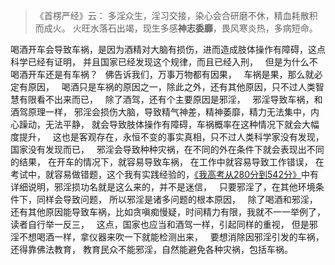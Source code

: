 > 《首楞严经》云： 
> 多淫众生，淫习交接，染心会合研磨不休，精血耗散积而成火。 
> 火旺水落石出竭，现生多感**神志委靡**，畏风寒炎热，多病短命。

喝酒开车会导致车祸，是因为酒精对大脑有损伤，进而造成肢体操作有障碍，这点科学已经有证明，
并且国家已经发现这个规律，而且已经入刑，
&nbsp;
但是为什么不喝酒开车还是有车祸？
&nbsp;
佛告诉我们，万事万物都有因果，
&nbsp;
车祸是果，那么就必定有原因，
&nbsp;
喝酒只是车祸的原因之一，除此之外，还有其他原因，只不过人类智慧有限看不出来而已，
&nbsp;
除了酒驾，还有个主要原因是邪淫，
&nbsp;
邪淫导致车祸，和酒驾原理一样，
邪淫会损伤大脑，导致精气神差，精神萎靡，精力无法集中，内心躁动，无法平静，
就会导致肢体操作有障碍，车祸概率在这种情况下就会大幅度提升，
&nbsp;
这也是客观存在，永恒不变的事实真相，只不过人类科学家没有发现，国家没有发现而已，
&nbsp;
邪淫会导致种种灾祸，在不同的外在条件下就会表现出不同的结果，
在开车的情况下，就容易导致车祸，
在工作中就容易导致工作错误，
在考试中，就容易做错题，这个我有实践经验的，[《我高考从280分到542分》](https://www.kancloud.cn/luojiangtao/foshuoxuexi)中有详细说明，邪淫损功名就是这么来的，并不是迷信，
&nbsp;
只要邪淫了，在其他环境条件下，同样会导致问题，
所以邪淫是诸多问题的根本原因，
&nbsp;
除了喝酒和邪淫，还有其他原因能导致车祸，比如贪嗔痴慢疑，时间精力有限，我就不一一举例了，读者自行举一反三，
&nbsp;
这点，国家也应当和酒驾一样，引起同样的重视，
但是邪淫不想喝酒一样，拿仪器来吹一下就能检测出来，
&nbsp;
要想消除因邪淫引发的车祸，还得靠佛法教育，
教育民众不能邪淫，自然能避免各种灾祸，包括车祸。